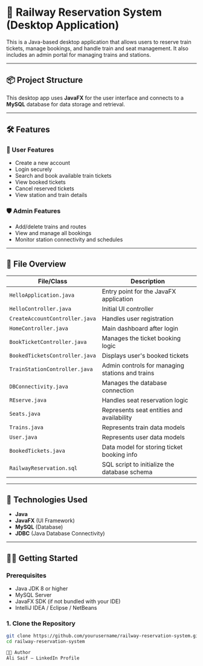 # 🚆 Railway Reservation System (Desktop Application)

This is a Java-based desktop application that allows users to reserve train tickets, manage bookings, and handle train and seat management. It also includes an admin portal for managing trains and stations.

---

## 📦 Project Structure

This desktop app uses **JavaFX** for the user interface and connects to a **MySQL** database for data storage and retrieval.

---

## 🛠 Features

### 👥 User Features
- Create a new account
- Login securely
- Search and book available train tickets
- View booked tickets
- Cancel reserved tickets
- View station and train details

### 🛡 Admin Features
- Add/delete trains and routes
- View and manage all bookings
- Monitor station connectivity and schedules

---

## 📁 File Overview

| File/Class | Description |
|------------|-------------|
| `HelloApplication.java` | Entry point for the JavaFX application |
| `HelloController.java` | Initial UI controller |
| `CreateAccountController.java` | Handles user registration |
| `HomeController.java` | Main dashboard after login |
| `BookTicketController.java` | Manages the ticket booking logic |
| `BookedTicketsController.java` | Displays user's booked tickets |
| `TrainStationController.java` | Admin controls for managing stations and trains |
| `DBConnectivity.java` | Manages the database connection |
| `REserve.java` | Handles seat reservation logic |
| `Seats.java` | Represents seat entities and availability |
| `Trains.java` | Represents train data models |
| `User.java` | Represents user data models |
| `BookedTickets.java` | Data model for storing ticket booking info |
| `RailwayReservation.sql` | SQL script to initialize the database schema |

---

## 🧰 Technologies Used

- **Java**
- **JavaFX** (UI Framework)
- **MySQL** (Database)
- **JDBC** (Java Database Connectivity)

---

## 🧑‍💻 Getting Started

### Prerequisites

- Java JDK 8 or higher
- MySQL Server
- JavaFX SDK (if not bundled with your IDE)
- IntelliJ IDEA / Eclipse / NetBeans

### 1. Clone the Repository

```bash
git clone https://github.com/yourusername/railway-reservation-system.git
cd railway-reservation-system

👨‍💻 Author
Ali Saif – LinkedIn Profile
